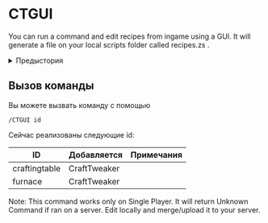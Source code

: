 # CTGUI

You can run a command and edit recipes from ingame using a GUI. It will generate a file on your local scripts folder called recipes.zs .

<details><summary>Предыстория</summary> Некоторые люди не оценивают текстовые редакторы. Даже использование подсветки синтаксиса их не удовлетворяет. Они хотят GUI (графический пользовательский интерфейс).  
Для этого, Jared, покорный слуга лорда Ellpeck из дома пингвина, законного наследника трона молочного коктейля, короля семи королевств Германии, ройнаров и первых людей, матери пингвинов, моддера великих промерзших равнин, несломленного разрушителя модов, снизошел до нас из Maven, великой библиотеки запрещенных премудростей и богохульства, чтобы поделиться своими великими знаниями с человечеством по настоянию BBoldt, путешественника по королевствам, убийцы великого Ничего, автора Necrochodu. К сожалению, мы еще не в состоянии расшифровать случайную забастовку, откуда он пришел, поэтому вместо этого он решил пойти на более простую форму помощи, дав людям, обладающим силой управлять законами вселенной (которых также называют `операторами` или `админами`), магическое окно внутри игры, в которую они любят играть, и менять основы этой ложной реальности с его помощью. </details>

## Вызов команды

Вы можете вызвать команду с помощью

    /CTGUI id
    

Сейчас реализованы следующие id:

| ID            | Добавляется  | Примечания |
| ------------- | ------------ | ---------- |
| craftingtable | CraftTweaker |            |
| furnace       | CraftTweaker |            |

Note: This command works only on Single Player. It will return Unknown Command if ran on a server. Edit locally and merge/upload it to your server.